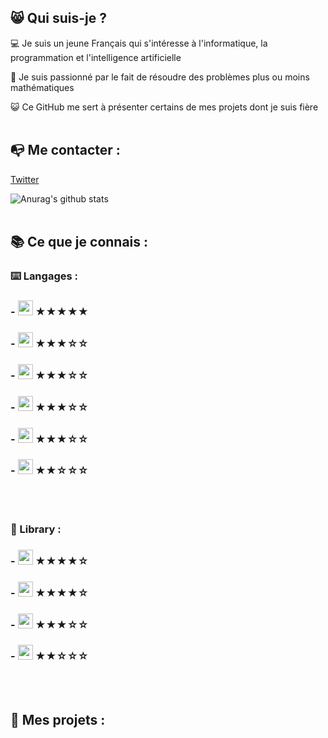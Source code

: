 
## 😸 Qui suis-je ?

💻 Je suis un jeune Français qui s'intéresse à l'informatique, la programmation et l'intelligence artificielle 

🔎 Je suis passionné par le fait de résoudre des problèmes plus ou moins mathématiques 

😺 Ce GitHub me sert à présenter certains de mes projets dont je suis fière 
<br><br>

## 📭 Me contacter :

[Twitter](https://twitter.com/Chlouis_py)

![Anurag's github stats](https://github-readme-stats.vercel.app/api?username=chlouispy&hide=issues&show_icons=true)
<br><br>

## 📚 Ce que je connais :

### ⌨️ Langages :

 ### - <img src="https://upload.wikimedia.org/wikipedia/commons/c/c3/Python-logo-notext.svg" width=24px> ★★★★★
 ### - <img src="https://upload.wikimedia.org/wikipedia/commons/thumb/9/99/Unofficial_JavaScript_logo_2.svg/1024px-Unofficial_JavaScript_logo_2.svg.png" width=24px> ★★★☆☆
 ### - <img src="https://grafikart.fr/uploads/icons/golang.svg" height=24px> ★★★☆☆
 ### - <img src="https://www.britefish.net/wp-content/uploads/2019/07/logo-c-1.png" height=24px> ★★★☆☆
 ### - <img src="https://upload.wikimedia.org/wikipedia/commons/6/61/HTML5_logo_and_wordmark.svg" height=24px> ★★★☆☆
 ### - <img src="https://upload.wikimedia.org/wikipedia/commons/d/d5/CSS3_logo_and_wordmark.svg" height=24px> ★★☆☆☆
<br><br>

### 📖 Library :

 ### - <img src="https://upload.wikimedia.org/wikipedia/commons/a/ae/Keras_logo.svg" height=24px> ★★★★☆
 ### - <img src="https://user-images.githubusercontent.com/50221806/86498201-a8bd8680-bd39-11ea-9d08-66b610a8dc01.png" height=24px> ★★★★☆
 ### - <img src="https://upload.wikimedia.org/wikipedia/commons/2/2d/Tensorflow_logo.svg" height=24px> ★★★☆☆
 ### - <img src="https://pytorch.org/assets/images/pytorch-logo.png" height=24px> ★★☆☆☆
<br><br>

## 📂 Mes projets :
